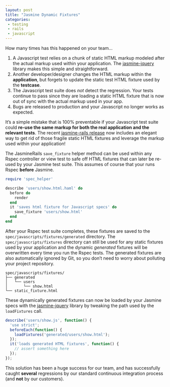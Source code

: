 ```yaml
---
layout: post
title: "Jasmine Dynamic Fixtures"
categories:
 - testing
 - rails
 - javascript
---
```


How many times has this happened on your team...

1.  A Javascript test relies on a chunk of static HTML markup modeled after the actual
markup used within your application.  The [jasmine-jquery](https://github.com/velesin/jasmine-jquery) library
makes this simple and straightforward.
2.  Another developer/designer changes the HTML markup within the **application**,
but forgets to update the static test HTML fixture used by the **testcase**.
3.  The Javascript test suite does *not* detect the regression. Your tests
continue to pass since they are loading a static HTML fixture that is now out of sync
with the actual markup used in your app.
4.  Bugs are released to production and your Javascript no longer works as expected.

It’s a simple mistake that is 100% preventable if your Javascript test suite
could **re-use the same markup for both the real application and the relevant tests**.
The recent [jasmine-rails release](https://github.com/searls/jasmine-rails/pull/90) now includes
an elegant way to get rid of those fragile static HTML fixtures and leverage the markup used
within your application!

The JasmineRails `save_fixture` helper method can be used within any Rspec controller or view
test to safe off HTML fixtures that can later be re-used by your Jasmine test suite.  This assumes of course
that your runs Rspec **before** Jasmine.

```ruby
require 'spec_helper'

describe 'users/show.html.haml' do
  before do
    render
  end
  it 'saves html fixture for Javascript specs' do
    save_fixture 'users/show.html'
  end
end
```
After your Rspec test suite completes, these fixtures are saved to the `spec/javascripts/fixtures/generated`
directory.  The `spec/javascripts/fixtures` directory can still be used for any static fixtures used by your application and the dynamic *generated* fixtures will be overwritten every time you run the Rspec tests.
The generated fixtures are also automatically ignored by Git, so you don’t need to worry about
polluting your project repository.

```
spec/javascripts/fixtures/
├── generated
│   └── users
│       └── show.html
└── static_fixture.html
```

These dynamically generated fixtures can now be loaded by your Jasmine specs with
the [jasmine-jquery](https://github.com/velesin/jasmine-jquery) library by tweaking the path used by
the `loadFixtures` call.

```javascript
describe('users/show.js', function() {
  'use strict';
  beforeEach(function() {
    loadFixtures('generated/users/show.html');
  });
  it('loads generated HTML fixtures', function() {
    // assert something here
  });
});
```

This solution has been a huge success for our team, and has successfully caught **several**
regressions by our standard continuous integration process (and **not** by our customers).

